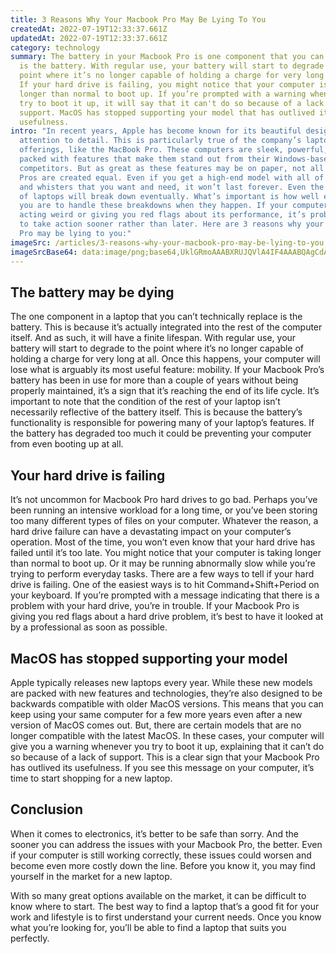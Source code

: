 ```yaml
---
title: 3 Reasons Why Your Macbook Pro May Be Lying To You
createdAt: 2022-07-19T12:33:37.661Z
updatedAt: 2022-07-19T12:33:37.661Z
category: technology
summary: The battery in your Macbook Pro is one component that you can’t replace
  is the battery. With regular use, your battery will start to degrade to the
  point where it’s no longer capable of holding a charge for very long at all.
  If your hard drive is failing, you might notice that your computer is taking
  longer than normal to boot up. If you’re prompted with a warning whenever you
  try to boot it up, it will say that it can't do so because of a lack of
  support. MacOS has stopped supporting your model that has outlived its
  usefulness.
intro: "In recent years, Apple has become known for its beautiful designs and
  attention to detail. This is particularly true of the company’s laptop
  offerings, like the MacBook Pro. These computers are sleek, powerful, and
  packed with features that make them stand out from their Windows-based
  competitors. But as great as these features may be on paper, not all Macbook
  Pros are created equal. Even if you get a high-end model with all of the bells
  and whisters that you want and need, it won’t last forever. Even the sturdiest
  of laptops will break down eventually. What’s important is how well equipped
  you are to handle these breakdowns when they happen. If your computer starts
  acting weird or giving you red flags about its performance, it’s probably time
  to take action sooner rather than later. Here are 3 reasons why your Macbook
  Pro may be lying to you:"
imageSrc: /articles/3-reasons-why-your-macbook-pro-may-be-lying-to-you.png
imageSrcBase64: data:image/png;base64,UklGRmoAAABXRUJQVlA4IF4AAABQAgCdASoKAAoAAUAmJZwC7AUYA7bRj13TMAAA/t4DTqCt/7+9xs3fD0dnAxAVVDo2e3BC1n7z4/hf3dDd27AvOq+W2LRquTM/JGQ2fkrMF1cV1nWysaBkvQZnYAAA
---
```


## The battery may be dying

The one component in a laptop that you can’t technically replace is the battery. This is because it’s actually integrated into the rest of the computer itself. And as such, it will have a finite lifespan. With regular use, your battery will start to degrade to the point where it’s no longer capable of holding a charge for very long at all. Once this happens, your computer will lose what is arguably its most useful feature: mobility. If your Macbook Pro’s battery has been in use for more than a couple of years without being properly maintained, it’s a sign that it’s reaching the end of its life cycle. It’s important to note that the condition of the rest of your laptop isn’t necessarily reflective of the battery itself. This is because the battery’s functionality is responsible for powering many of your laptop’s features. If the battery has degraded too much it could be preventing your computer from even booting up at all.

## Your hard drive is failing

It’s not uncommon for Macbook Pro hard drives to go bad. Perhaps you’ve been running an intensive workload for a long time, or you’ve been storing too many different types of files on your computer. Whatever the reason, a hard drive failure can have a devastating impact on your computer’s operation. Most of the time, you won’t even know that your hard drive has failed until it’s too late. You might notice that your computer is taking longer than normal to boot up. Or it may be running abnormally slow while you’re trying to perform everyday tasks. There are a few ways to tell if your hard drive is failing. One of the easiest ways is to hit Command+Shift+Period on your keyboard. If you’re prompted with a message indicating that there is a problem with your hard drive, you’re in trouble. If your Macbook Pro is giving you red flags about a hard drive problem, it’s best to have it looked at by a professional as soon as possible.

## MacOS has stopped supporting your model

Apple typically releases new laptops every year. While these new models are packed with new features and technologies, they’re also designed to be backwards compatible with older MacOS versions. This means that you can keep using your same computer for a few more years even after a new version of MacOS comes out. But, there are certain models that are no longer compatible with the latest MacOS. In these cases, your computer will give you a warning whenever you try to boot it up, explaining that it can’t do so because of a lack of support. This is a clear sign that your Macbook Pro has outlived its usefulness. If you see this message on your computer, it’s time to start shopping for a new laptop.

## Conclusion

When it comes to electronics, it’s better to be safe than sorry. And the sooner you can address the issues with your Macbook Pro, the better. Even if your computer is still working correctly, these issues could worsen and become even more costly down the line. Before you know it, you may find yourself in the market for a new laptop.

With so many great options available on the market, it can be difficult to know where to start. The best way to find a laptop that’s a good fit for your work and lifestyle is to first understand your current needs. Once you know what you’re looking for, you’ll be able to find a laptop that suits you perfectly.
